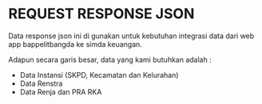 # REQUEST RESPONSE JSON
Data response json ini di gunakan untuk kebutuhan integrasi data dari web app bappelitbangda ke simda keuangan.

Adapun secara garis besar, data yang kami butuhkan adalah :
- Data Instansi (SKPD, Kecamatan dan Kelurahan)
- Data Renstra
- Data Renja dan PRA RKA


